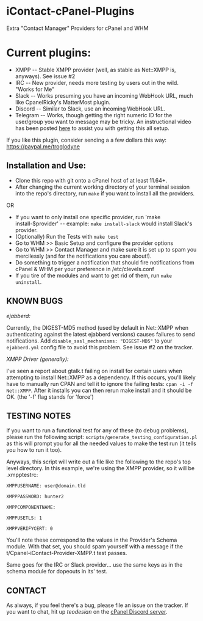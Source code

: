 # iContact-cPanel-Plugins
Extra "Contact Manager" Providers for cPanel and WHM

Current plugins:
================
* XMPP  -- Stable XMPP provider (well, as stable as Net::XMPP is, anyways). See issue #2
* IRC   -- New provider, needs more testing by users out in the wild. "Works for Me"
* Slack -- Works presuming you have an incoming WebHook URL, much like CpanelRicky's MatterMost plugin.
* Discord -- Similar to Slack, use an incoming WebHook URL.
* Telegram -- Works, though getting the right numeric ID for the user/group you want to message may be tricky. An instructional video has been posted [here](https://www.youtube.com/watch?v=vnCFlu2KzhI&feature=youtu.be) to assist you with getting this all setup.

If you like this plugin, consider sending a a few dollars this way:
https://paypal.me/troglodyne

Installation and Use:
---------------------
* Clone this repo with git onto a cPanel host of at least 11.64+.
* After changing the current working directory of your terminal session into the repo's directory, run `make` if you want to install all the providers.

OR

* If you want to only install one specific provider, run 'make install-$provider' -- example: `make install-slack` would install Slack's provider.
* (Optionally) Run the Tests with `make test`
* Go to WHM >> Basic Setup and configure the provider options
* Go to WHM >> Contact Manager and make sure it is set up to spam you mercilessly (and for the notifications you care about!).
* Do something to trigger a notification that should fire notifications from cPanel & WHM per your preference in /etc/clevels.conf
* If you tire of the modules and want to get rid of them, run `make uninstall`.

KNOWN BUGS
----------
*ejabberd:*

Currently, the DIGEST-MD5 method (used by default in Net::XMPP when authenticating against the latest ejabberd versions)
causes failures to send notifications. Add `disable_sasl_mechanisms: "DIGEST-MD5"` to your `ejabberd.yml` config file
to avoid this problem. See issue #2 on the tracker.

*XMPP Driver (generally):*

I've seen a report about gtalk.t failing on install for certain users when attempting to install Net::XMPP as a dependency.
If this occurs, you'll likely have to manually run CPAN and tell it to ignore the failing tests:
`cpan -i -f Net::XMPP`. After it installs you can then rerun make install and it should be OK. (the '-f' flag stands for 'force')

TESTING NOTES
-------------
If you want to run a functional test for any of these (to debug problems), please run the following script:
`scripts/generate_testing_configuration.pl`
as this will prompt you for all the needed values to make the test run (it tells you how to run it too).

Anyways, this script will write out a file like the following to the repo's top level directory.
In this example, we're using the XMPP provider, so it will be .xmpptestrc:

`XMPPUSERNAME: user@domain.tld`

`XMPPPASSWORD: hunter2`

`XMPPCOMPONENTNAME:`

`XMPPUSETLS: 1`

`XMPPVERIFYCERT: 0`

You'll note these correspond to the values in the Provider's Schema module. With that set, you should spam yourself with
a message if the t/Cpanel-iContact-Provider-XMPP.t test passes.

Same goes for the IRC or Slack provider... use the same keys as in the schema module for dopeouts in its' test.

CONTACT
-------
As always, if you feel there's a bug, please file an issue on the tracker.
If you want to chat, hit up _teodesian_ on the [cPanel Discord server](https://go.cpanel.net/discord).
